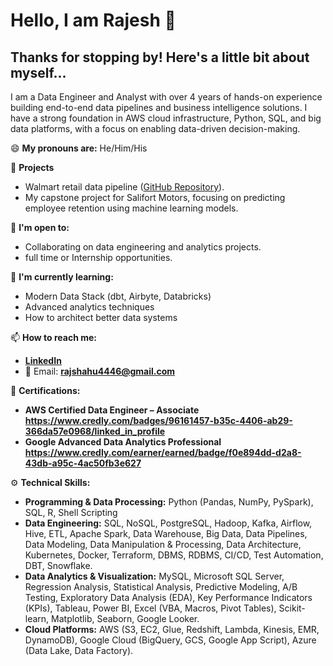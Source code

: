 # Hello, I am Rajesh 👋

## Thanks for stopping by! Here's a little bit about myself...

I am a Data Engineer and Analyst with over 4 years of hands-on experience building end-to-end data pipelines and business intelligence solutions. I have a strong foundation in AWS cloud infrastructure, Python, SQL, and big data platforms, with a focus on enabling data-driven decision-making.

😄 **My pronouns are:** He/Him/His

🔭 **Projects**
- Walmart retail data pipeline ([GitHub Repository](https://github.com/RajeshShahu1/walmart-retail-data-pipeline)).
- My capstone project for Salifort Motors, focusing on predicting employee retention using machine learning models.

👯 **I'm open to:**
- Collaborating on data engineering and analytics projects.
- full time or Internship opportunities.

💬 **I'm currently learning:**
- Modern Data Stack (dbt, Airbyte, Databricks)
- Advanced analytics techniques 
- How to architect better data systems

📫 **How to reach me:**
- **[LinkedIn](https://www.linkedin.com/in/rajeshshahu)**
- 📧 Email: **rajshahu4446@gmail.com**

📝 **Certifications:**
- **AWS Certified Data Engineer – Associate https://www.credly.com/badges/96161457-b35c-4406-ab29-366da57e0968/linked_in_profile** 
- **Google Advanced Data Analytics Professional https://www.credly.com/earner/earned/badge/f0e894dd-d2a8-43db-a95c-4ac50fb3e627**

⚙️ **Technical Skills:**
- **Programming & Data Processing:** Python (Pandas, NumPy, PySpark), SQL, R, Shell Scripting
- **Data Engineering:** SQL, NoSQL, PostgreSQL, Hadoop, Kafka, Airflow, Hive, ETL, Apache Spark, Data Warehouse, Big Data, Data Pipelines, Data Modeling, Data Manipulation & Processing, Data Architecture, Kubernetes, Docker, Terraform, DBMS, RDBMS, CI/CD, Test Automation, DBT, Snowflake.
- **Data Analytics & Visualization:** MySQL, Microsoft SQL Server,  Regression Analysis, Statistical Analysis, Predictive Modeling, A/B Testing, Exploratory Data Analysis (EDA), Key Performance Indicators (KPIs), Tableau, Power BI, Excel (VBA, Macros, Pivot Tables), Scikit-learn, Matplotlib, Seaborn, Google Looker.
- **Cloud Platforms:** AWS (S3, EC2, Glue, Redshift, Lambda, Kinesis, EMR, DynamoDB), Google Cloud (BigQuery, GCS, Google App Script), Azure (Data Lake, Data Factory).

